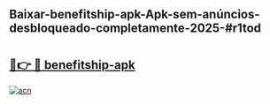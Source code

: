 ## Baixar-benefitship-apk-Apk-sem-anúncios-desbloqueado-completamente-2025-#r1tod

# <h2><a href="https://ainizakaria.my?title=benefitship-apk&ref=22M">🔗👉 🔴 benefitship-apk</a></h2>

[![acn](https://github.com/user-attachments/assets/0f9c940e-d8b0-45ae-aac7-cd30a18b3e1c)](https://ainizakaria.my?title=benefitship-apk&ref=22M)

